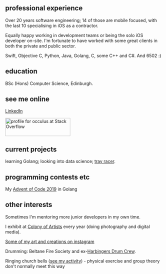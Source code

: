 ## professional experience

Over 20 years software engineering; 14 of those are mobile focused, with the last 10 specialising in iOS as a contractor.

Equally happy working in development teams or being the solo iOS developer on-site. I'm fortunate to have worked with some great clients in both the private and public sector.

Swift, Objective C, Python, Java, Golang, C, some C++ and C#. And 6502 :)

## education

BSc (Hons) Computer Science, Edinburgh.

## see me online

<a href='https://uk.linkedin.com/in/alex-hunsley-385937'>LinkedIn</a>

<p/>

<a href="https://stackoverflow.com/users/348476/occulus"><img src="https://stackoverflow.com/users/flair/348476.png" width="208" height="58" title="profile for occulus at Stack Overflow"></a>

## current projects

learning Golang; looking into data science; <a href="https://github.com/alexhunsley/tray-racer">tray racer</a>.

## programming contests etc

My <a href="https://github.com/alexhunsley/aoc-2019">Advent of Code 2019</a> in Golang

## other interests

Sometimes I'm mentoring more junior developers in my own time.

I exhibit at <a href="https://www.colony-of-artists.com/">Colony of Artists</a> every year (doing photography and digital media).

<a href="https://www.instagram.com/alexhunsleyart">Some of my art and creations on instagram</a>

<p/>

Drumming: Beltane Fire Society and ex-<a href="https://www.harbingersdrumcrew.com/#introduction">Harbingers Drum Crew</a>.

<p/>

Ringing church bells (<a href="https://bb.ringingworld.co.uk/search.php?ringer=hunsley">see my activity</a>) - physical exercise and group theory don't normally meet this way

<p/>

